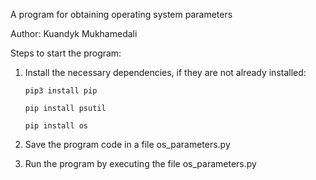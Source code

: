 A program for obtaining operating system parameters

Author: Kuandyk Mukhamedali

Steps to start the program:

1. Install the necessary dependencies, if they are not already installed:
    ```
    pip3 install pip
    ```
    ```
    pip install psutil
    ```
    ```
    pip install os
    ```



2. Save the program code in a file os_parameters.py
3. Run the program by executing the file os_parameters.py
